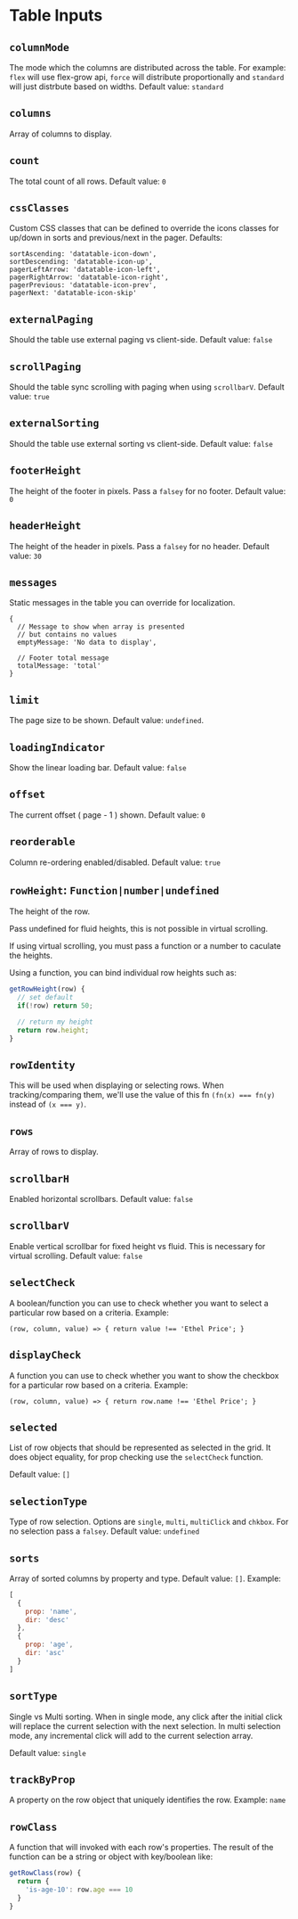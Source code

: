 # Table Inputs

## `columnMode`
The mode which the columns are distributed across the table. For example: `flex` will use flex-grow api, `force` will distribute proportionally and `standard` will just distrbute based on widths. Default value: `standard`

## `columns`
Array of columns to display.

## `count`
The total count of all rows. Default value: `0`

## `cssClasses`
Custom CSS classes that can be defined to override the icons classes for up/down in sorts and
previous/next in the pager. Defaults:

```
sortAscending: 'datatable-icon-down',
sortDescending: 'datatable-icon-up',
pagerLeftArrow: 'datatable-icon-left',
pagerRightArrow: 'datatable-icon-right',
pagerPrevious: 'datatable-icon-prev',
pagerNext: 'datatable-icon-skip'
```

## `externalPaging`
Should the table use external paging vs client-side. Default value: `false`

## `scrollPaging`
Should the table sync scrolling with paging when using `scrollbarV`. Default value: `true`

## `externalSorting`
Should the table use external sorting vs client-side. Default value: `false`

## `footerHeight`
The height of the footer in pixels. Pass a `falsey` for no footer. Default value: `0`

## `headerHeight`
The height of the header in pixels. Pass a `falsey` for no header. Default value: `30`

## `messages`
Static messages in the table you can override for localization.

```
{
  // Message to show when array is presented
  // but contains no values
  emptyMessage: 'No data to display',

  // Footer total message
  totalMessage: 'total'
}
```

## `limit`
The page size to be shown. Default value: `undefined`.

## `loadingIndicator`
Show the linear loading bar. Default value: `false`

## `offset`
The current offset ( page - 1 ) shown. Default value: `0`

## `reorderable`
Column re-ordering enabled/disabled. Default value: `true`

## `rowHeight`: `Function|number|undefined`
The height of the row. 

Pass undefined for fluid heights, this is not possible in virtual scrolling.

If using virtual scrolling, you must pass a function or a number to caculate
the heights.

Using a function, you can bind individual row heights such as:

```javascript
getRowHeight(row) {
  // set default
  if(!row) return 50;

  // return my height
  return row.height; 
}
```

## `rowIdentity`
This will be used when displaying or selecting rows.
When tracking/comparing them, we'll use the value of this fn 
`(fn(x) === fn(y)` instead of `(x === y)`.

## `rows`
Array of rows to display.

## `scrollbarH`
Enabled horizontal scrollbars. Default value: `false`

## `scrollbarV`
Enable vertical scrollbar for fixed height vs fluid. This is necessary for virtual scrolling. Default value: `false`

## `selectCheck`
A boolean/function you can use to check whether you want
to select a particular row based on a criteria. Example:

```
(row, column, value) => { return value !== 'Ethel Price'; }
```

## `displayCheck`
A function you can use to check whether you want
to show the checkbox for a particular row based on a criteria. Example:

```
(row, column, value) => { return row.name !== 'Ethel Price'; }
```

## `selected`
List of row objects that should be represented as selected in the grid. It does object
equality, for prop checking use the `selectCheck` function.

Default value: `[]`

## `selectionType`
Type of row selection. Options are `single`, `multi`, `multiClick` and `chkbox`. 
For no selection pass a `falsey`. Default value: `undefined`

## `sorts`
Array of sorted columns by property and type. Default value: `[]`. Example:

```javascript
[
  {
    prop: 'name',
    dir: 'desc'
  },
  {
    prop: 'age',
    dir: 'asc'
  }
]
```

## `sortType`
Single vs Multi sorting. When in single mode, any click after the initial click
will replace the current selection with the next selection. In multi selection mode,
any incremental click will add to the current selection array.

Default value: `single`

## `trackByProp`
A property on the row object that uniquely identifies the row. Example: `name`

## `rowClass`
A function that will invoked with each row's properties. The result of the function
can be a string or object with key/boolean like:

```javascript
getRowClass(row) {
  return {
    'is-age-10': row.age === 10
  }
}
```
